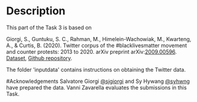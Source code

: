 # Description

This part of the  Task 3  is based on

Giorgi, S., Guntuku, S. C., Rahman, M., Himelein-Wachowiak, M., Kwarteng, A., & Curtis, B. (2020). Twitter corpus of the #blacklivesmatter movement and counter protests: 2013 to 2020. arXiv
preprint arXiv:[2009.00596](https://arxiv.org/abs/2009.00596). [Dataset](https://zenodo.org/record/4056563), [Github repository](https://github.com/sjgiorgi/blm_twitter_corpus).

The folder 'inputdata' contains instructions on obtaining the Twitter data.

#Acknowledgements
Salvatore Giorgi [@sjgiorgi](https://github.com/sjgiorgi/) and Sy Hywang [@syhwng](https://github.com/syhwng/) have prepared the data. Vanni Zavarella evaluates the submissions in this Task.
